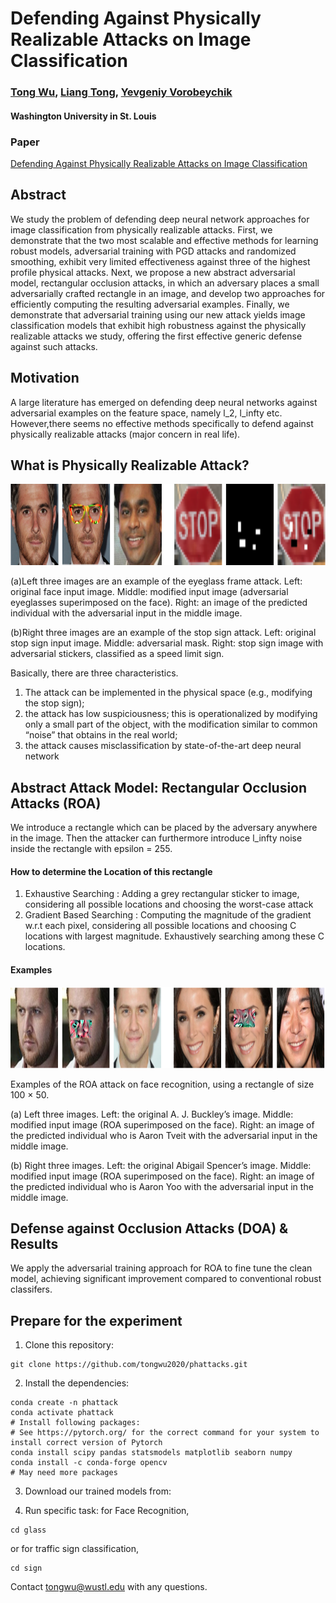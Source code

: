 # Defending Against Physically Realizable Attacks on Image Classification

### [Tong Wu](https://tongwu2020.github.io/tongwu/), [Liang Tong](https://liang-tong.me), [Yevgeniy Vorobeychik](http://vorobeychik.com)
#### Washington University in St. Louis
 
### Paper 
[Defending Against Physically Realizable Attacks on Image Classification](https://arxiv.org/abs/1909.09552) 


## Abstract

We study the problem of defending deep neural network approaches for image classification from physically realizable attacks. First, we demonstrate that the two most scalable and effective methods for learning robust models, adversarial training with PGD attacks and randomized smoothing, exhibit very limited effectiveness against three of the highest profile physical attacks. Next, we propose a new abstract adversarial model, rectangular occlusion attacks, in which an adversary places a small adversarially crafted rectangle in an image, and develop two approaches for efficiently computing the resulting adversarial examples. Finally, we demonstrate that adversarial training using our new attack yields image classification models that exhibit high robustness against the physically realizable attacks we study, offering the first effective generic defense against such attacks.

##  Motivation

A large literature has emerged on defending deep neural networks against adversarial examples on the feature space, namely l_2, l_infty etc. However,there seems no effective methods specifically to defend against physically realizable attacks (major concern in real life).
 

## What is Physically Realizable Attack?

<img src="Figure/phattack.png" height="130" width="860">

(a)Left three images are an example of the eyeglass frame attack. Left: original face input image. Middle: modified input image (adversarial eyeglasses superimposed on the face). Right: an image of the predicted individual with the adversarial input in the middle image. 

(b)Right three images are an example of the stop sign attack. Left: original stop sign input image. Middle: adversarial mask. Right: stop sign image with adversarial stickers, classified as a speed limit sign.

Basically, there are three characteristics.  
1. The attack can be implemented in the physical space (e.g., modifying the stop sign);
2. the attack has low suspiciousness; this is operationalized by modifying only a small part of the object, with the modification similar to common “noise” that obtains in the real world;
3. the attack causes misclassification by state-of-the-art deep neural network

## Abstract Attack Model: Rectangular Occlusion Attacks (ROA)

We introduce a rectangle which can be placed by the adversary anywhere in the image. Then the attacker can furthermore introduce l_infty noise inside the rectangle with epsilon = 255.

#### How to determine the Location of this rectangle

1. Exhaustive Searching : Adding a grey rectangular sticker to image, considering all possible locations and choosing the worst-case attack
2. Gradient Based Searching : Computing the magnitude of the gradient w.r.t each pixel, considering all possible locations and choosing C locations with largest magnitude. Exhaustively searching among these C locations.

#### Examples 

<img src="Figure/ROA.png" height="130" width="860">

Examples of the ROA attack on face recognition, using a rectangle of size 100 × 50. 

(a) Left three images. Left: the original A. J. Buckley’s image. Middle: modified input image (ROA superimposed on the face). Right: an image of the predicted individual who is Aaron Tveit with the adversarial input in the middle image. 

(b) Right three images. Left: the original Abigail Spencer’s image. Middle: modified input image (ROA superimposed on the face). Right: an image of the predicted individual who is Aaron Yoo with the adversarial input in the middle image.

## Defense against Occlusion Attacks (DOA) & Results 

We apply the adversarial training approach for ROA to fine tune the clean model, achieving significant improvement compared to conventional robust classifers. 







## Prepare for the experiment 
1. Clone this repository: 
```
git clone https://github.com/tongwu2020/phattacks.git
```

2. Install the dependencies:
```
conda create -n phattack
conda activate phattack
# Install following packages:
# See https://pytorch.org/ for the correct command for your system to install correct version of Pytorch 
conda install scipy pandas statsmodels matplotlib seaborn numpy 
conda install -c conda-forge opencv
# May need more packages 
```

3. Download our trained models from:

4. Run specific task: for Face Recognition, 

```
cd glass 
```
or for traffic sign classification, 

```
cd sign
```




Contact [tongwu@wustl.edu]() with any questions. 